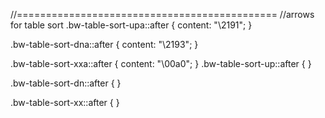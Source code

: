 //=============================================
//arrows for table sort 
.bw-table-sort-upa::after {
     content: "\2191"; 
}

.bw-table-sort-dna::after {
     content: "\2193"; 
}

.bw-table-sort-xxa::after {
     content: "\00a0"; 
}
.bw-table-sort-up::after {
}

.bw-table-sort-dn::after {
}

.bw-table-sort-xx::after {
}
